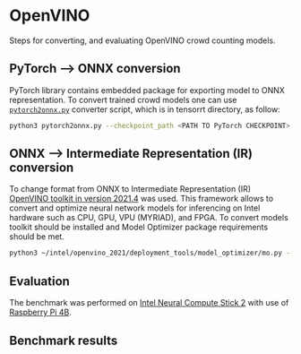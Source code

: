 # OpenVINO

Steps for converting, and evaluating OpenVINO crowd counting models.

## PyTorch --> ONNX conversion

PyTorch library contains embedded package for exporting model to ONNX representation. To convert trained crowd models one can use [`pytorch2onnx.py`](./pytorch2onnx.py) converter script, which is in tensorrt directory, as follow:

```bash
python3 pytorch2onnx.py --checkpoint_path <PATH TO PyTorch CHECKPOINT> --model_architecture <UNet or UNet++> --encoder <ONE OF AVAILABLE ENCODERS> --in_channels <NUMBER OF INPUT CHANNELS> --input_size <SIZE OF INPUT IMAGE>
```

## ONNX --> Intermediate Representation (IR) conversion

To change format from ONNX to Intermediate Representation (IR) [OpenVINO toolkit in version 2021.4](https://docs.openvinotoolkit.org/latest/index.html) was used. This framework allows to convert and optimize neural network models for inferencing on Intel hardware such as CPU, GPU, VPU (MYRIAD), and FPGA. To convert models toolkit should be installed and Model Optimizer package requirements should be met.

```bash
python3 ~/intel/openvino_2021/deployment_tools/model_optimizer/mo.py --input_model <PATH TO ONNX MODEL> --model_name <OUTPUT MODEL NAME> --data_type <FP16 or FP32> --batch 1
```

## Evaluation

The benchmark was performed on [Intel Neural Compute Stick 2](https://software.intel.com/content/www/us/en/develop/hardware/neural-compute-stick.html) with use of [Raspberry Pi 4B](https://www.raspberrypi.org/products/raspberry-pi-4-model-b/).

## Benchmark results
